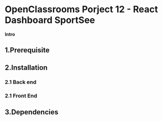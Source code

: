 # OpenClassrooms Porject 12 - React Dashboard SportSee

**Intro**

## 1.Prerequisite

## 2.Installation
### 2.1 Back end

### 2.1 Front End


## 3.Dependencies
